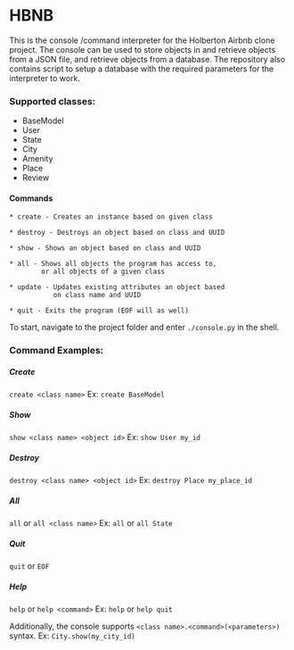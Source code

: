 # HBNB

This is the console /command interpreter for the Holberton Airbnb clone project. The console can be used to store objects in and retrieve objects from a JSON file, and retrieve objects from a database. The repository also contains script to setup a database with the required parameters for the interpreter to work.

### Supported classes:
* BaseModel
* User
* State
* City
* Amenity
* Place
* Review

#### Commands
    * create - Creates an instance based on given class

    * destroy - Destroys an object based on class and UUID

    * show - Shows an object based on class and UUID

    * all - Shows all objects the program has access to, 
            or all objects of a given class

    * update - Updates existing attributes an object based 
               on class name and UUID

    * quit - Exits the program (EOF will as well)

To start, navigate to the project folder and enter `./console.py` in the shell.

### Command Examples:
##### Create
`create <class name>`
Ex:
`create BaseModel`

##### Show
`show <class name> <object id>`
Ex:
`show User my_id`

##### Destroy
`destroy <class name> <object id>`
Ex:
`destroy Place my_place_id`

##### All
`all` or `all <class name>`
Ex:
`all` or `all State`

##### Quit
`quit` or `EOF`

##### Help
`help` or `help <command>`
Ex:
`help` or `help quit`

Additionally, the console supports `<class name>.<command>(<parameters>)` syntax.
Ex:
`City.show(my_city_id)`
